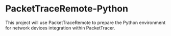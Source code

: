 # PacketTraceRemote-Python
This project will use PacketTraceRemote to prepare the Python environment for network devices integration within PacketTracer.
